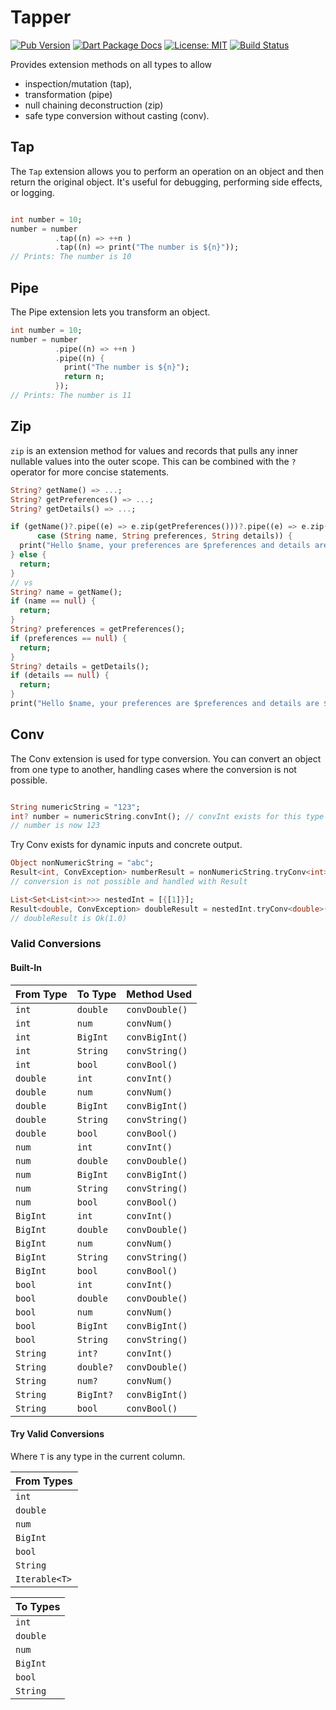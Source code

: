 # Tapper

[![Pub Version](https://img.shields.io/pub/v/tapper.svg)](https://pub.dev/packages/tapper)
[![Dart Package Docs](https://img.shields.io/badge/documentation-pub.dev-blue.svg)](https://pub.dev/documentation/tapper/latest/)
[![License: MIT](https://img.shields.io/badge/license-MIT-purple.svg)](https://opensource.org/licenses/MIT)
[![Build Status](https://github.com/mcmah309/tapper/actions/workflows/dart.yml/badge.svg)](https://github.com/mcmah309/tapper/actions)

Provides extension methods on all types to allow 
 - inspection/mutation (tap),
 - transformation (pipe)
 - null chaining deconstruction (zip)
 - safe type conversion without casting (conv).

## Tap

The `Tap` extension allows you to perform an operation on an object and then return the original object. It's useful for
debugging, performing side effects, or logging.

```dart

int number = 10;
number = number
          .tap((n) => ++n )
          .tap((n) => print("The number is ${n}"));
// Prints: The number is 10
```

## Pipe

The Pipe extension lets you transform an object.

```dart
int number = 10;
number = number
          .pipe((n) => ++n )
          .pipe((n) { 
            print("The number is ${n}"); 
            return n;
          });
// Prints: The number is 11
```

## Zip
`zip` is an extension method for values and records that pulls any inner nullable values into the outer
scope. This can be combined with the `?` operator for more concise statements.

```dart
String? getName() => ...;
String? getPreferences() => ...;
String? getDetails() => ...;

if (getName()?.pipe((e) => e.zip(getPreferences()))?.pipe((e) => e.zip(getDetails()))
      case (String name, String preferences, String details)) {
  print("Hello $name, your preferences are $preferences and details are $details");
} else {
  return;
}
// vs
String? name = getName();
if (name == null) {
  return;
}
String? preferences = getPreferences();
if (preferences == null) {
  return;
}
String? details = getDetails();
if (details == null) {
  return;
}
print("Hello $name, your preferences are $preferences and details are $details");
```

## Conv

The Conv extension is used for type conversion. You can convert an object from one type to another, handling cases where
the conversion is not possible.

```dart

String numericString = "123";
int? number = numericString.convInt(); // convInt exists for this type
// number is now 123
```

Try Conv exists for dynamic inputs and concrete output.
```dart
Object nonNumericString = "abc";
Result<int, ConvException> numberResult = nonNumericString.tryConv<int>();
// conversion is not possible and handled with Result

List<Set<List<int>>> nestedInt = [{[1]}];
Result<double, ConvException> doubleResult = nestedInt.tryConv<double>();
// doubleResult is Ok(1.0)
```

### Valid Conversions

#### Built-In

| From Type | To Type   | Method Used    |
|-----------|-----------|----------------|
| `int`     | `double`  | `convDouble()` |
| `int`     | `num`     | `convNum()`    |
| `int`     | `BigInt`  | `convBigInt()` |
| `int`     | `String`  | `convString()` |
| `int`     | `bool`    | `convBool()`   |
| `double`  | `int`     | `convInt()`    |
| `double`  | `num`     | `convNum()`    |
| `double`  | `BigInt`  | `convBigInt()` |
| `double`  | `String`  | `convString()` |
| `double`  | `bool`    | `convBool()`   |
| `num`     | `int`     | `convInt()`    |
| `num`     | `double`  | `convDouble()` |
| `num`     | `BigInt`  | `convBigInt()` |
| `num`     | `String`  | `convString()` |
| `num`     | `bool`    | `convBool()`   |
| `BigInt`  | `int`     | `convInt()`    |
| `BigInt`  | `double`  | `convDouble()` |
| `BigInt`  | `num`     | `convNum()`    |
| `BigInt`  | `String`  | `convString()` |
| `BigInt`  | `bool`    | `convBool()`   |
| `bool`    | `int`     | `convInt()`    |
| `bool`    | `double`  | `convDouble()` |
| `bool`    | `num`     | `convNum()`    |
| `bool`    | `BigInt`  | `convBigInt()` |
| `bool`    | `String`  | `convString()` |
| `String`  | `int?`    | `convInt()`    |
| `String`  | `double?` | `convDouble()` |
| `String`  | `num?`    | `convNum()`    |
| `String`  | `BigInt?` | `convBigInt()` |
| `String`  | `bool`    | `convBool()`   |

#### Try Valid Conversions
Where `T` is any type in the current column.

| From Types | 
|------------|
| `int` |
| `double` |
| `num` |
| `BigInt` |
| `bool` |
| `String` |
| `Iterable<T>` |

| To Types | 
|------------|
| `int` |
| `double` |
| `num` |
| `BigInt` |
| `bool` |
| `String` |



[tap]: https://crates.io/crates/tap